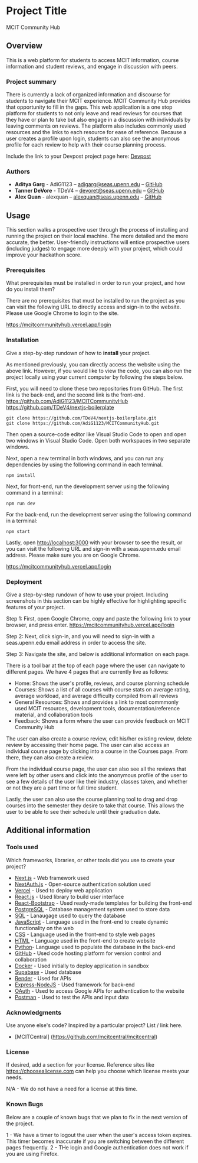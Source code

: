 # Project Title

MCIT Community Hub

## Overview

This is a web platform for students to access MCIT information, course information and student reviews, and engage in discussion with peers.

### Project summary

There is currently a lack of organized information and discourse for students to navigate their MCIT experience. MCIT Community Hub provides that opportunity to fill in the gaps. This web application is a one stop platform for students to not only leave and read reviews for courses that they have or plan to take but also engage in a discussion with individuals by leaving comments on reviews. The platform also includes commonly used resources and the links to each resource for ease of reference. Because a user creates a profile upon login, students can also see the anonymous profile for each review to help with their course planning process.

Include the link to your Devpost project page here: [Devpost](https://...)

### Authors

- **Aditya Garg** - AdiG1123 – adigarg@seas.upenn.edu – [GitHub](https://github.com/AdiG1123)
- **Tanner DeVore** - TDeV4 – devoret@seas.upenn.edu – [GitHub](https://github.com/TDeV4)
- **Alex Quan** - alexquan – alexquan@seas.upenn.edu – [GitHub](https://github.com/alexq-prog)

## Usage

This section walks a prospective user through the process of installing and running the project on their local machine. The more detailed and the more accurate, the better. User-friendly instructions will entice prospective users (including judges) to engage more deeply with your project, which could improve your hackathon score.

### Prerequisites

What prerequisites must be installed in order to run your project, and how do you install them?

There are no prerequisites that must be installed to run the project as you can visit the following URL to directly access and sign-in to the website. Please use Google Chrome to login to the site.

https://mcitcommunityhub.vercel.app/login

### Installation

Give a step-by-step rundown of how to **install** your project.

As mentioned previously, you can directly access the website using the above link. However, if you would like to view the code, you can also run the project locally using your current computer by following the steps below.

First, you will need to clone these two repositories from GitHub. The first link is the back-end, and the second link is the front-end.
https://github.com/AdiG1123/MCITCommunityHub
https://github.com/TDeV4/nextjs-boilerplate

```
git clone https://github.com/TDeV4/nextjs-boilerplate.git
git clone https://github.com/AdiG1123/MCITCommunityHub.git
```

Then open a source-code editor like Visual Studio Code to open and open two windows in Visual Studio Code. Open both workspaces in two separate windows.

Next, open a new terminal in both windows, and you can run any dependencies by using the following command in each terminal.

```
npm install
```

Next, for front-end, run the development server using the following command in a terminal:

```
npm run dev
```

For the back-end, run the development server using the following command in a terminal:

```
npm start
```

Lastly, open [http://localhost:3000](http://localhost:3000) with your browser to see the result, or you can visit the following URL and sign-in with a seas.upenn.edu email address. Please make sure you are on Google Chrome.

https://mcitcommunityhub.vercel.app/login

### Deployment

Give a step-by-step rundown of how to **use** your project. Including screenshots in this section can be highly effective for highlighting specific features of your project.

Step 1: First, open Google Chrome, copy and paste the following link to your browser, and press enter.
https://mcitcommunityhub.vercel.app/login

Step 2: Next, click sign-in, and you will need to sign-in with a seas.upenn.edu email address in order to access the site.

Step 3: Navigate the site, and below is additional information on each page.

There is a tool bar at the top of each page where the user can navigate to different pages. We have 4 pages that are currently live as follows:

- Home: Shows the user's profile, reviews, and course planning schedule
- Courses: Shows a list of all courses with course stats on average rating, average workload, and average difficulty compiled from all reviews
- General Resources: Shows and provides a link to most commmonly used MCIT resources, development tools, documentation/reference material, and collaboration tools
- Feedback: Shows a form where the user can provide feedback on MCIT Community Hub

The user can also create a course review, edit his/her existing review, delete review by accessing their home page. The user can also access an individual course page by clicking into a course in the Courses page. From there, they can also create a review.

From the individual course page, the user can also see all the reviews that were left by other users and click into the anonymous profile of the user to see a few details of the user like their industry, classes taken, and whether or not they are a part time or full time student.

Lastly, the user can also use the course planning tool to drag and drop courses into the semester they desire to take that course. This allows the user to be able to see their schedule until their graduation date.

## Additional information

### Tools used

Which frameworks, libraries, or other tools did you use to create your project?

- [Next.js](https://nextjs.org/) - Web framework used
- [NextAuth.js](https://next-auth.js.org/) - Open-source authentication solution used
- [Vercel](https://vercel.com/) - Used to deploy web application
- [React.js](https://react.dev/) - Used library to build user interface
- [React-Bootstrap](https://react-bootstrap.netlify.app) - Used ready-made templates for building the front-end
- [PostgreSQL](https://www.postgresql.org/) - Database management system used to store data
- [SQL](https://www.w3schools.com/sql/) - Lanaugage used to query the database
- [JavaScript](https://www.javascript.com/) - Language used in the front-end to create dynamic functionality on the web
- [CSS](https://www.w3schools.com/css/) - Language used in the front-end to style web pages
- [HTML](https://www.w3schools.com/html/) - Language used in the front-end to create website
- [Python](https://www.python.org/)- Language used to populate the database in the back-end
- [GitHub](https://github.com/) - Used code hosting platform for version control and collaboration
- [Docker](https://www.docker.com/) - Used initially to deploy application in sandbox
- [Supabase](https://supabase.com/) - Used database
- [Render](https://render.com/) - Used for APIs
- [Express-NodeJS](https://expressjs.com/) - Used framework for back-end
- [OAuth](https://developers.google.com/identity/protocols/oauth2) - Used to access Google APIs for authentication to the website
- [Postman](https://www.postman.com/) - Used to test the APIs and input data

### Acknowledgments

Use anyone else's code? Inspired by a particular project? List / link here.

- [MCITCentral] (https://github.com/mcitcentral/mcitcentral)

### License

If desired, add a section for your license. Reference sites like https://choosealicense.com can help you choose which license meets your needs.

N/A - We do not have a need for a license at this time.

### Known Bugs

Below are a couple of known bugs that we plan to fix in the next version of the project.

1 - We have a timer to logout the user when the user's access token expires. This timer becomes inaccurate if you are switching between the different pages frequently.
2 - THe login and Google authentication does not work if you are using Firefox.
